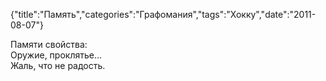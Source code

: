 {"title":"Память","categories":"Графомания","tags":"Хокку","date":"2011-08-07"}

Памяти свойства:  
Оружие, проклятье...  
Жаль, что не радость.
